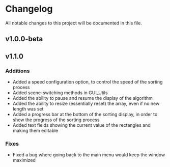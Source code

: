 # Changelog
All notable changes to this project will be documented in this file.


## v1.0.0-beta

## v1.1.0
### Additions

- Added a speed configuration option, to control the speed of the sorting process
- Added scene-switching methods in GUI_Utils
- Added the ability to pause and resume the display of the algorithm
- Added the ability to resize (essentially reset) the array, even if no new length was set
- Added a progress bar at the bottom of the sorting display, in order to show the progress of the sorting process
- Added text fields showing the current value of the rectangles and making them editable

### Fixes

- Fixed a bug where going back to the main menu would keep the window maximized